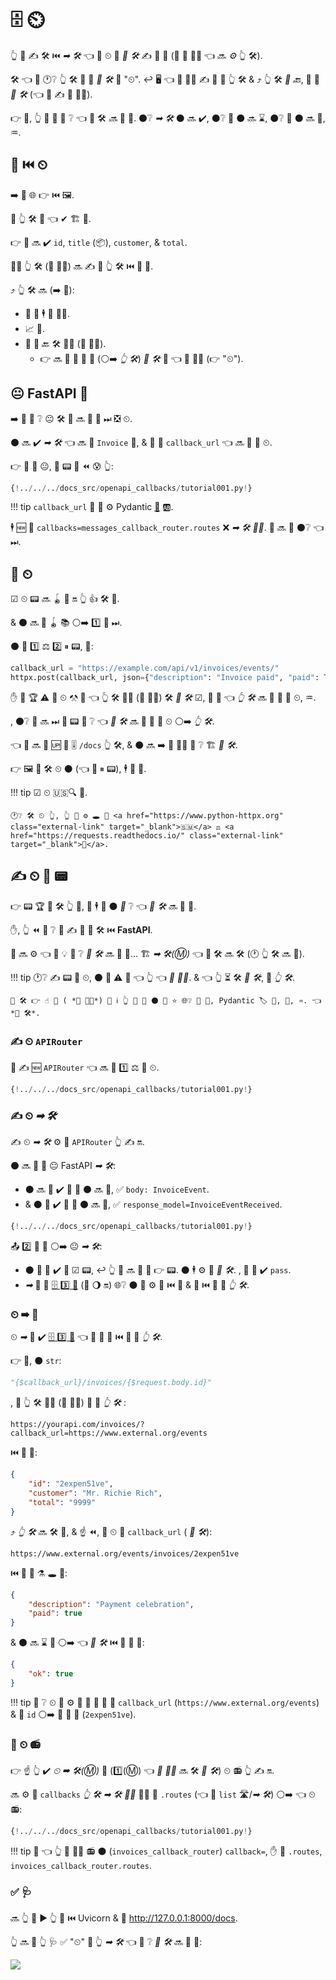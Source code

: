 # 🗄 ⏲

👆 💪 ✍ 🛠️ ⏮️ *➡ 🛠️* 👈 💪 ⏲ 📨 *🔢 🛠️* ✍ 👱 🙆 (🎲 🎏 👩‍💻 👈 🔜 *⚙️* 👆 🛠️).

🛠️ 👈 🔨 🕐❔ 👆 🛠️ 📱 🤙 *🔢 🛠️* 📛 "⏲". ↩️ 🖥 👈 🔢 👩‍💻 ✍ 📨 📨 👆 🛠️ &amp; ⤴️ 👆 🛠️ *🤙 🔙*, 📨 📨 *🔢 🛠️* (👈 🎲 ✍ 🎏 👩‍💻).

👉 💼, 👆 💪 💚 📄 ❔ 👈 🔢 🛠️ *🔜* 👀 💖. ⚫️❔ *➡ 🛠️* ⚫️ 🔜 ✔️, ⚫️❔ 💪 ⚫️ 🔜 ⌛, ⚫️❔ 📨 ⚫️ 🔜 📨, ♒️.

## 📱 ⏮️ ⏲

➡️ 👀 🌐 👉 ⏮️ 🖼.

🌈 👆 🛠️ 📱 👈 ✔ 🏗 🧾.

👉 🧾 🔜 ✔️ `id`, `title` (📦), `customer`, &amp; `total`.

👩‍💻 👆 🛠️ (🔢 👩‍💻) 🔜 ✍ 🧾 👆 🛠️ ⏮️ 🏤 📨.

⤴️ 👆 🛠️ 🔜 (➡️ 🌈):

* 📨 🧾 🕴 🔢 👩‍💻.
* 📈 💸.
* 📨 📨 🔙 🛠️ 👩‍💻 (🔢 👩‍💻).
    * 👉 🔜 🔨 📨 🏤 📨 (⚪️➡️ *👆 🛠️*) *🔢 🛠️* 🚚 👈 🔢 👩‍💻 (👉 "⏲").

## 😐 **FastAPI** 📱

➡️ 🥇 👀 ❔ 😐 🛠️ 📱 🔜 👀 💖 ⏭ ❎ ⏲.

⚫️ 🔜 ✔️ *➡ 🛠️* 👈 🔜 📨 `Invoice` 💪, &amp; 🔢 🔢 `callback_url` 👈 🔜 🔌 📛 ⏲.

👉 🍕 📶 😐, 🌅 📟 🎲 ⏪ 😰 👆:

```Python hl_lines="9-13  36-53"
{!../../../docs_src/openapi_callbacks/tutorial001.py!}
```

!!! tip
     `callback_url` 🔢 🔢 ⚙️ Pydantic <a href="https://docs.pydantic.dev/latest/concepts/types/#urls" class="external-link" target="_blank">📛</a> 🆎.

🕴 🆕 👜 `callbacks=messages_callback_router.routes` ❌ *➡ 🛠️ 👨‍🎨*. 👥 🔜 👀 ⚫️❔ 👈 ⏭.

## 🔬 ⏲

☑ ⏲ 📟 🔜 🪀 🙇 🔛 👆 👍 🛠️ 📱.

&amp; ⚫️ 🔜 🎲 🪀 📚 ⚪️➡️ 1️⃣ 📱 ⏭.

⚫️ 💪 1️⃣ ⚖️ 2️⃣ ⏸ 📟, 💖:

```Python
callback_url = "https://example.com/api/v1/invoices/events/"
httpx.post(callback_url, json={"description": "Invoice paid", "paid": True})
```

✋️ 🎲 🏆 ⚠ 🍕 ⏲ ⚒ 💭 👈 👆 🛠️ 👩‍💻 (🔢 👩‍💻) 🛠️ *🔢 🛠️* ☑, 🛄 💽 👈 *👆 🛠️* 🔜 📨 📨 💪 ⏲, ♒️.

, ⚫️❔ 👥 🔜 ⏭ 🚮 📟 📄 ❔ 👈 *🔢 🛠️* 🔜 👀 💖 📨 ⏲ ⚪️➡️ *👆 🛠️*.

👈 🧾 🔜 🎦 🆙 🦁 🎚 `/docs` 👆 🛠️, &amp; ⚫️ 🔜 ➡️ 🔢 👩‍💻 💭 ❔ 🏗 *🔢 🛠️*.

👉 🖼 🚫 🛠️ ⏲ ⚫️ (👈 💪 ⏸ 📟), 🕴 🧾 🍕.

!!! tip
    ☑ ⏲ 🇺🇸🔍 📨.

    🕐❔ 🛠️ ⏲ 👆, 👆 💪 ⚙️ 🕳 💖 <a href="https://www.python-httpx.org" class="external-link" target="_blank">🇸🇲</a> ⚖️ <a href="https://requests.readthedocs.io/" class="external-link" target="_blank">📨</a>.

## ✍ ⏲ 🧾 📟

👉 📟 🏆 🚫 🛠️ 👆 📱, 👥 🕴 💪 ⚫️ *📄* ❔ 👈 *🔢 🛠️* 🔜 👀 💖.

✋️, 👆 ⏪ 💭 ❔ 💪 ✍ 🏧 🧾 🛠️ ⏮️ **FastAPI**.

👥 🔜 ⚙️ 👈 🎏 💡 📄 ❔ *🔢 🛠️* 🔜 👀 💖... 🏗 *➡ 🛠️(Ⓜ)* 👈 🔢 🛠️ 🔜 🛠️ (🕐 👆 🛠️ 🔜 🤙).

!!! tip
    🕐❔ ✍ 📟 📄 ⏲, ⚫️ 💪 ⚠ 🌈 👈 👆 👈 *🔢 👩‍💻*. &amp; 👈 👆 ⏳ 🛠️ *🔢 🛠️*, 🚫 *👆 🛠️*.

    🍕 🛠️ 👉 ☝ 🎑 ( *🔢 👩‍💻*) 💪 ℹ 👆 💭 💖 ⚫️ 🌅 ⭐ 🌐❔ 🚮 🔢, Pydantic 🏷 💪, 📨, ♒️. 👈 *🔢 🛠️*.

### ✍ ⏲ `APIRouter`

🥇 ✍ 🆕 `APIRouter` 👈 🔜 🔌 1️⃣ ⚖️ 🌅 ⏲.

```Python hl_lines="3  25"
{!../../../docs_src/openapi_callbacks/tutorial001.py!}
```

### ✍ ⏲ *➡ 🛠️*

✍ ⏲ *➡ 🛠️* ⚙️ 🎏 `APIRouter` 👆 ✍ 🔛.

⚫️ 🔜 👀 💖 😐 FastAPI *➡ 🛠️*:

* ⚫️ 🔜 🎲 ✔️ 📄 💪 ⚫️ 🔜 📨, ✅ `body: InvoiceEvent`.
*  &amp; ⚫️ 💪 ✔️ 📄 📨 ⚫️ 🔜 📨, ✅ `response_model=InvoiceEventReceived`.

```Python hl_lines="16-18  21-22  28-32"
{!../../../docs_src/openapi_callbacks/tutorial001.py!}
```

📤 2️⃣ 👑 🔺 ⚪️➡️ 😐 *➡ 🛠️*:

* ⚫️ 🚫 💪 ✔️ 🙆 ☑ 📟, ↩️ 👆 📱 🔜 🙅 🤙 👉 📟. ⚫️ 🕴 ⚙️ 📄 *🔢 🛠️*. , 🔢 💪 ✔️ `pass`.
*  *➡* 💪 🔌 <a href="https://github.com/OAI/OpenAPI-Specification/blob/master/versions/3.0.2.md#key-expression" class="external-link" target="_blank">🗄 3️⃣ 🧬</a> (👀 🌖 🔛) 🌐❔ ⚫️ 💪 ⚙️ 🔢 ⏮️ 🔢 &amp; 🍕 ⏮️ 📨 📨 *👆 🛠️*.

### ⏲ ➡ 🧬

⏲ *➡* 💪 ✔️ <a href="https://github.com/OAI/OpenAPI-Specification/blob/master/versions/3.0.2.md#key-expression" class="external-link" target="_blank">🗄 3️⃣ 🧬</a> 👈 💪 🔌 🍕 ⏮️ 📨 📨 *👆 🛠️*.

👉 💼, ⚫️ `str`:

```Python
"{$callback_url}/invoices/{$request.body.id}"
```

, 🚥 👆 🛠️ 👩‍💻 (🔢 👩‍💻) 📨 📨 *👆 🛠️* :

```
https://yourapi.com/invoices/?callback_url=https://www.external.org/events
```

⏮️ 🎻 💪:

```JSON
{
    "id": "2expen51ve",
    "customer": "Mr. Richie Rich",
    "total": "9999"
}
```

⤴️ *👆 🛠️* 🔜 🛠️ 🧾, &amp; ☝ ⏪, 📨 ⏲ 📨 `callback_url` ( *🔢 🛠️*):

```
https://www.external.org/events/invoices/2expen51ve
```

⏮️ 🎻 💪 ⚗ 🕳 💖:

```JSON
{
    "description": "Payment celebration",
    "paid": true
}
```

&amp; ⚫️ 🔜 ⌛ 📨 ⚪️➡️ 👈 *🔢 🛠️* ⏮️ 🎻 💪 💖:

```JSON
{
    "ok": true
}
```

!!! tip
    👀 ❔ ⏲ 📛 ⚙️ 🔌 📛 📨 🔢 🔢 `callback_url` (`https://www.external.org/events`) &amp; 🧾 `id` ⚪️➡️ 🔘 🎻 💪 (`2expen51ve`).

### 🚮 ⏲ 📻

👉 ☝ 👆 ✔️ *⏲ ➡ 🛠️(Ⓜ)* 💪 (1️⃣(Ⓜ) 👈 *🔢 👩‍💻* 🔜 🛠️ *🔢 🛠️*) ⏲ 📻 👆 ✍ 🔛.

🔜 ⚙️ 🔢 `callbacks` *👆 🛠️ ➡ 🛠️ 👨‍🎨* 🚶‍♀️ 🔢 `.routes` (👈 🤙 `list` 🛣/*➡ 🛠️*) ⚪️➡️ 👈 ⏲ 📻:

```Python hl_lines="35"
{!../../../docs_src/openapi_callbacks/tutorial001.py!}
```

!!! tip
    👀 👈 👆 🚫 🚶‍♀️ 📻 ⚫️ (`invoices_callback_router`) `callback=`, ✋️ 🔢 `.routes`, `invoices_callback_router.routes`.

### ✅ 🩺

🔜 👆 💪 ▶️ 👆 📱 ⏮️ Uvicorn &amp; 🚶 <a href="http://127.0.0.1:8000/docs" class="external-link" target="_blank">http://127.0.0.1:8000/docs</a>.

👆 🔜 👀 👆 🩺 ✅ "⏲" 📄 👆 *➡ 🛠️* 👈 🎦 ❔ *🔢 🛠️* 🔜 👀 💖:

<img src="/img/tutorial/openapi-callbacks/image01.png">

